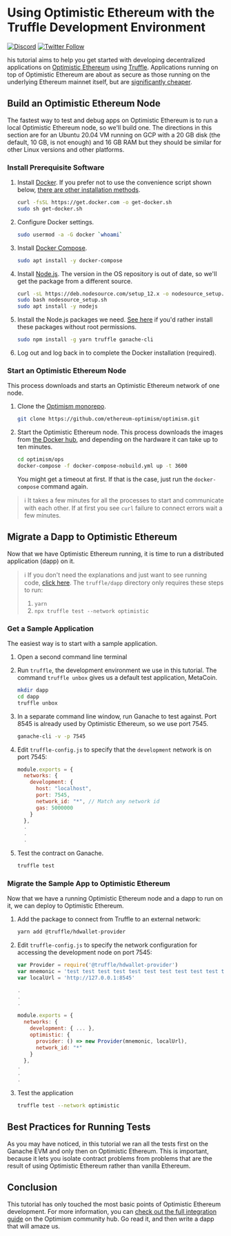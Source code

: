 # Using Optimistic Ethereum with the Truffle Development Environment

[![Discord](https://img.shields.io/discord/667044843901681675.svg?color=768AD4&label=discord&logo=https%3A%2F%2Fdiscordapp.com%2Fassets%2F8c9701b98ad4372b58f13fd9f65f966e.svg)](https://discord.com/channels/667044843901681675)
[![Twitter Follow](https://img.shields.io/twitter/follow/optimismPBC.svg?label=optimismPBC&style=social)](https://twitter.com/optimismPBC)

his tutorial aims to help you get started with developing decentralized applications on [Optimistic Ethereum](https://optimism.io/) using 
[Truffle](https://www.trufflesuite.com/). Applications 
running on top of Optimistic Ethereum are about as secure as those running on the underlying Ethereum mainnet itself, but are
[significantly cheaper](https://archive.optimism.io/gas-comparison).


## Build an Optimistic Ethereum Node

The fastest way to test and debug apps on Optimistic Ethereum is to run a 
local Optimistic Ethereum node, so we'll build one.
The directions in this section are for an Ubuntu 20.04 VM running on GCP with 
a 20 GB disk (the default, 10 GB, is not enough) and 16 GB RAM
but they should be similar for other Linux versions and other platforms.

### Install Prerequisite Software

1. Install [Docker](https://www.docker.com/). If you prefer not to use the convenience script shown below, 
   [there are other installation methods](https://docs.docker.com/engine/install/ubuntu).

   ```sh
   curl -fsSL https://get.docker.com -o get-docker.sh
   sudo sh get-docker.sh
   ```

2. Configure Docker settings.

   ```sh
   sudo usermod -a -G docker `whoami`
   ```
   
3. Install [Docker Compose](https://docs.docker.com/compose/install/).
  
   ```sh
   sudo apt install -y docker-compose
   ```

4. Install [Node.js](https://nodejs.org/en/). The version in the OS repository is 
  out of date, so we'll get the package from a different source. 
  
   ```sh
   curl -sL https://deb.nodesource.com/setup_12.x -o nodesource_setup.sh
   sudo bash nodesource_setup.sh
   sudo apt install -y nodejs
   ```
   
5. Install the Node.js packages we need. [See here](https://github.com/sindresorhus/guides/blob/main/npm-global-without-sudo.md)
   if you'd rather install these packages without root permissions.
   ```sh   
   sudo npm install -g yarn truffle ganache-cli
   ```
   
6. Log out and log back in to complete the Docker installation (required).


### Start an Optimistic Ethereum Node

This process downloads and starts an Optimistic Ethereum network of one node.

1. Clone the [Optimism monorepo](https://github.com/ethereum-optimism/optimism).


   ```sh
   git clone https://github.com/ethereum-optimism/optimism.git

1. Start the Optimistic Ethereum node. This process downloads the images
   from [the Docker hub](https://hub.docker.com/u/ethereumoptimism), and 
   depending on the hardware it can take up to ten minutes.

   ```sh
   cd optimism/ops
   docker-compose -f docker-compose-nobuild.yml up -t 3600
   ``` 

   You might get a timeout at first. If that is the case, just run the 
   `docker-compose` command again.

> :information_source: It takes a few minutes for all the processes to start and communicate
> with each other. If at first you see `curl` failure to connect errors wait
> a few minutes.

## Migrate a Dapp to Optimistic Ethereum

Now that we have Optimistic Ethereum running, it is time to run a distributed application (dapp) on it.

> :information_source: If you don't need the explanations and just want to see running code, 
> [click here](https://github.com/ethereum-optimism/optimism-tutorial/). The 
> `truffle/dapp` directory only requires these steps to run:
> 1. `yarn`
> 1. `npx truffle test --network optimistic`

### Get a Sample Application

The easiest way is to start with a sample application. 

1. Open a second command line terminal
1. Run `truffle`, the development environment we use in this tutorial.
   The command `truffle unbox` gives us a default test application, MetaCoin.

   ```sh
   mkdir dapp
   cd dapp
   truffle unbox
   ```

1. In a separate command line window, run Ganache to test against. Port
   8545 is already used by Optimistic Ethereum, so we use port 7545.
   ```sh
   ganache-cli -v -p 7545
   ```
1. Edit `truffle-config.js` to specify that the `development` network is
   on port 7545:
   ```javascript
   module.exports = {
     networks: {
       development: {
         host: "localhost",
         port: 7545,
         network_id: "*", // Match any network id
         gas: 5000000
       }
     },
     .
     .
     .
   ```
1. Test the contract on Ganache.
   ```sh
   truffle test
   ```



### Migrate the Sample App to Optimistic Ethereum

Now that we have a running Optimistic Ethereum node and a dapp to run on it, we can deploy to Optimistic Ethereum.

1. Add the package to connect from Truffle to an external network:
   ```sh
   yarn add @truffle/hdwallet-provider
   ```

1. Edit `truffle-config.js` to specify the network configuration for accessing
   the development node
   on port 7545:
   ```javascript
   var Provider = require('@truffle/hdwallet-provider')
   var mnemonic = 'test test test test test test test test test test test junk'
   var localUrl = 'http://127.0.0.1:8545'

   .
   .
   .

   module.exports = {
     networks: {
       development: { ... },
       optimistic: {
         provider: () => new Provider(mnemonic, localUrl),
         network_id: "*"
       }
     },
   .
   .
   .
   ```

1. Test the application
   ```sh
   truffle test --network optimistic
   ```

## Best Practices for Running Tests

As you may have noticed, in this tutorial we ran all the tests first on the Ganache EVM and only then on Optimistic Ethereum. This is
important, because it lets you isolate contract problems from problems that are the result of using Optimistic Ethereum rather than 
vanilla Ethereum.


## Conclusion

This tutorial has only touched the most basic points of Optimistic Ethereum development. For more information, you can 
[check out the full integration guide](https://community.optimism.io/docs/developers/tutorials.html) on the Optimism community hub.
Go read it, and then write a dapp that will amaze us.
